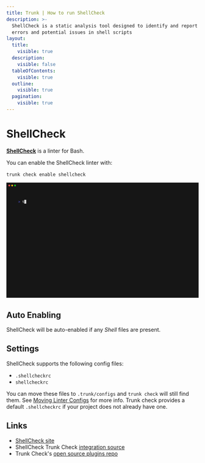 ```yaml
---
title: Trunk | How to run ShellCheck
description: >-
  ShellCheck is a static analysis tool designed to identify and report syntax
  errors and potential issues in shell scripts
layout:
  title:
    visible: true
  description:
    visible: false
  tableOfContents:
    visible: true
  outline:
    visible: true
  pagination:
    visible: true
---
```


# ShellCheck

[**ShellCheck**](https://www.shellcheck.net/) is a linter for Bash.

You can enable the ShellCheck linter with:

```shell
trunk check enable shellcheck
```

![shellcheck example output](../../../check/configuration/supported/shellcheck.gif)

## Auto Enabling

ShellCheck will be auto-enabled if any _Shell_ files are present.

## Settings

ShellCheck supports the following config files:

* `.shellcheckrc`
* `shellcheckrc`

You can move these files to `.trunk/configs` and `trunk check` will still find them. See [Moving Linter Configs](../#moving-linter-configs) for more info. Trunk check provides a default `.shellcheckrc` if your project does not already have one.

## Links

* [ShellCheck site](https://www.shellcheck.net/)
* ShellCheck Trunk Check [integration source](https://github.com/trunk-io/plugins/tree/main/linters/shellcheck)
* Trunk Check's [open source plugins repo](https://github.com/trunk-io/plugins/tree/main)
